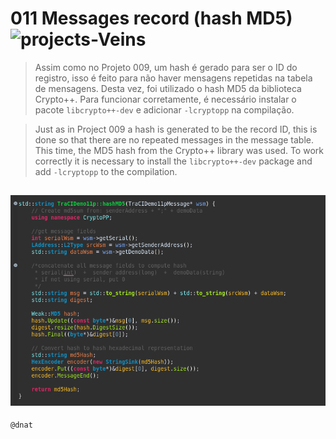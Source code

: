 # 011 Messages record (hash MD5) ![projects-Veins](https://img.shields.io/badge/projects-Veins-blue)

>Assim como no Projeto 009, um hash é gerado para ser o ID do registro, isso é feito para não haver mensagens repetidas na tabela de mensagens. Desta vez, foi utilizado o hash MD5 da biblioteca Crypto++. Para funcionar corretamente, é necessário instalar o pacote ```libcrypto++-dev``` e adicionar ```-lcryptopp``` na compilação.
 
>Just as in Project 009 a hash is generated to be the record ID, this is done so that there are no repeated messages in the message table. This time, the MD5 hash from the Crypto++ library was used. To work correctly it is necessary to install the ```libcrypto++-dev``` package and add ```-lcryptopp``` to the compilation.

![messages-record](img/011.png)
---

```
@dnat
```

